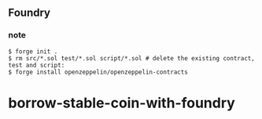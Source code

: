 ## Foundry

### note

```shell
$ forge init .
$ rm src/*.sol test/*.sol script/*.sol # delete the existing contract, test and script:
$ forge install openzeppelin/openzeppelin-contracts
```

# borrow-stable-coin-with-foundry

